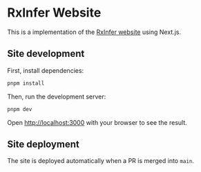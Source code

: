 # RxInfer Website

This is a implementation of the [RxInfer website](https://rxinfer.ml) using Next.js.

## Site development

First, install dependencies:

```bash
pnpm install
```

Then, run the development server:

```bash
pnpm dev
```

Open [http://localhost:3000](http://localhost:3000) with your browser to see the result.

## Site deployment

The site is deployed automatically when a PR is merged into `main`.
